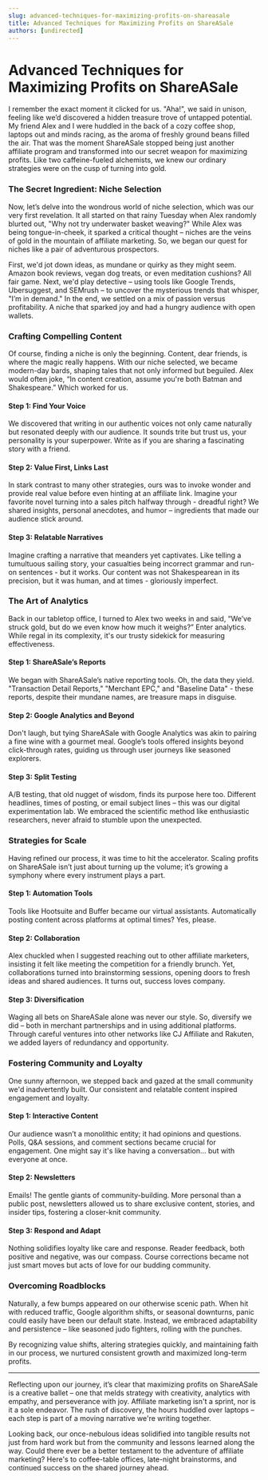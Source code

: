 ```yaml
---
slug: advanced-techniques-for-maximizing-profits-on-shareasale
title: Advanced Techniques for Maximizing Profits on ShareASale
authors: [undirected]
---
```



# Advanced Techniques for Maximizing Profits on ShareASale

I remember the exact moment it clicked for us. "Aha!", we said in unison, feeling like we’d discovered a hidden treasure trove of untapped potential. My friend Alex and I were huddled in the back of a cozy coffee shop, laptops out and minds racing, as the aroma of freshly ground beans filled the air. That was the moment ShareASale stopped being just another affiliate program and transformed into our secret weapon for maximizing profits. Like two caffeine-fueled alchemists, we knew our ordinary strategies were on the cusp of turning into gold. 

### The Secret Ingredient: Niche Selection

Now, let’s delve into the wondrous world of niche selection, which was our very first revelation. It all started on that rainy Tuesday when Alex randomly blurted out, "Why not try underwater basket weaving?" While Alex was being tongue-in-cheek, it sparked a critical thought – niches are the veins of gold in the mountain of affiliate marketing. So, we began our quest for niches like a pair of adventurous prospectors. 

First, we'd jot down ideas, as mundane or quirky as they might seem. Amazon book reviews, vegan dog treats, or even meditation cushions? All fair game. Next, we'd play detective – using tools like Google Trends, Ubersuggest, and SEMrush – to uncover the mysterious trends that whisper, "I’m in demand." In the end, we settled on a mix of passion versus profitability. A niche that sparked joy and had a hungry audience with open wallets.

### Crafting Compelling Content

Of course, finding a niche is only the beginning. Content, dear friends, is where the magic really happens. With our niche selected, we became modern-day bards, shaping tales that not only informed but beguiled. Alex would often joke, “In content creation, assume you're both Batman and Shakespeare.” Which worked for us.

#### Step 1: Find Your Voice

We discovered that writing in our authentic voices not only came naturally but resonated deeply with our audience. It sounds trite but trust us, your personality is your superpower. Write as if you are sharing a fascinating story with a friend.

#### Step 2: Value First, Links Last

In stark contrast to many other strategies, ours was to invoke wonder and provide real value before even hinting at an affiliate link. Imagine your favorite novel turning into a sales pitch halfway through - dreadful right? We shared insights, personal anecdotes, and humor – ingredients that made our audience stick around.

#### Step 3: Relatable Narratives

Imagine crafting a narrative that meanders yet captivates. Like telling a tumultuous sailing story, your casualties being incorrect grammar and run-on sentences - but it works. Our content was not Shakespearean in its precision, but it was human, and at times - gloriously imperfect.

### The Art of Analytics

Back in our tabletop office, I turned to Alex two weeks in and said, “We’ve struck gold, but do we even know how much it weighs?” Enter analytics. While regal in its complexity, it's our trusty sidekick for measuring effectiveness.

#### Step 1: ShareASale’s Reports

We began with ShareASale’s native reporting tools. Oh, the data they yield. "Transaction Detail Reports," "Merchant EPC," and "Baseline Data" - these reports, despite their mundane names, are treasure maps in disguise. 

#### Step 2: Google Analytics and Beyond

Don't laugh, but tying ShareASale with Google Analytics was akin to pairing a fine wine with a gourmet meal. Google’s tools offered insights beyond click-through rates, guiding us through user journeys like seasoned explorers.

#### Step 3: Split Testing

A/B testing, that old nugget of wisdom, finds its purpose here too. Different headlines, times of posting, or email subject lines – this was our digital experimentation lab. We embraced the scientific method like enthusiastic researchers, never afraid to stumble upon the unexpected.

### Strategies for Scale

Having refined our process, it was time to hit the accelerator. Scaling profits on ShareASale isn’t just about turning up the volume; it’s growing a symphony where every instrument plays a part.

#### Step 1: Automation Tools

Tools like Hootsuite and Buffer became our virtual assistants. Automatically posting content across platforms at optimal times? Yes, please. 

#### Step 2: Collaboration

Alex chuckled when I suggested reaching out to other affiliate marketers, insisting it felt like meeting the competition for a friendly brunch. Yet, collaborations turned into brainstorming sessions, opening doors to fresh ideas and shared audiences. It turns out, success loves company.

#### Step 3: Diversification

Waging all bets on ShareASale alone was never our style. So, diversify we did – both in merchant partnerships and in using additional platforms. Through careful ventures into other networks like CJ Affiliate and Rakuten, we added layers of redundancy and opportunity.

### Fostering Community and Loyalty

One sunny afternoon, we stepped back and gazed at the small community we'd inadvertently built. Our consistent and relatable content inspired engagement and loyalty.

#### Step 1: Interactive Content

Our audience wasn’t a monolithic entity; it had opinions and questions. Polls, Q&A sessions, and comment sections became crucial for engagement. One might say it's like having a conversation... but with everyone at once.

#### Step 2: Newsletters

Emails! The gentle giants of community-building. More personal than a public post, newsletters allowed us to share exclusive content, stories, and insider tips, fostering a closer-knit community.

#### Step 3: Respond and Adapt

Nothing solidifies loyalty like care and response. Reader feedback, both positive and negative, was our compass. Course corrections became not just smart moves but acts of love for our budding community.

### Overcoming Roadblocks

Naturally, a few bumps appeared on our otherwise scenic path. When hit with reduced traffic, Google algorithm shifts, or seasonal downturns, panic could easily have been our default state. Instead, we embraced adaptability and persistence – like seasoned judo fighters, rolling with the punches.

By recognizing value shifts, altering strategies quickly, and maintaining faith in our process, we nurtured consistent growth and maximized long-term profits.

---

Reflecting upon our journey, it’s clear that maximizing profits on ShareASale is a creative ballet – one that melds strategy with creativity, analytics with empathy, and perseverance with joy. Affiliate marketing isn't a sprint, nor is it a sole endeavor. The rush of discovery, the hours huddled over laptops – each step is part of a moving narrative we're writing together.

Looking back, our once-nebulous ideas solidified into tangible results not just from hard work but from the community and lessons learned along the way. Could there ever be a better testament to the adventure of affiliate marketing? Here's to coffee-table offices, late-night brainstorms, and continued success on the shared journey ahead.
